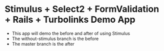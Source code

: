 # Stimulus + Select2 + FormValidation + Rails + Turbolinks Demo App

* This app will demo the before and after of using Stimulus 
* The without-stimulus branch is the before
* The master branch is the after 
